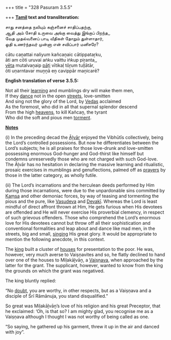 +++
title = "328 Pasuram 3.5.5"

+++
**[Tamil](/definition/tamil#history "show Tamil definitions") text and transliteration:**

சாது சனத்தை நலியும் கஞ்சனைச் சாதிப்பதற்கு,  
ஆதி அம் சோதி உருவை அங்கு வைத்து இங்குப் பிறந்த,,  
வேத முதல்வனைப் பாடி வீதிகள் தோறும் துள்ளாதார்,  
ஓதி உணர்ந்தவர் முன்னா என் சவிப்பார் மனிசரே?

cātu caṉattai naliyum kañcaṉaic cātippataṟku,  
āti am cōti uruvai aṅku vaittu iṅkup piṟanta,,  
[vēta](/definition/veta#history "show vēta definitions") mutalvaṉaip [pāṭi](/definition/pati#vaishnavism "show pāṭi definitions") vītikaḷ tōṟum tuḷḷātār,  
ōti uṇarntavar muṉṉā eṉ cavippār maṉicarē?

**English translation of verse 3.5.5:**

Not all their [learning](/definition/learning#history "show learning definitions") and mumblings dry will make them men,  
If they [dance](/definition/dance#history "show dance definitions") not in the open [streets](/definition/street#history "show streets definitions"), love-smitten  
And sing not the glory of the Lord, by [Vedas](/definition/veda#vaishnavism "show Vedas definitions") acclaimed  
As the foremost, who did in all that supernal splendor descend  
From the high [heavens](/definition/heaven#history "show heavens definitions"), to kill Kañcaṉ, the tyrant  
Who did the soft and pious men [torment](/definition/torment#history "show torment definitions").

**[Notes](https://www.wisdomlib.org/admin/files/tiruvaymoli/abbyy_macro.php?v=book3#bookmark213)**

\(i\) In the preceding decad the [Āḻvār](/definition/aḻvar#vaishnavism "show Āḻvār definitions") enjoyed the Vibhūtīs collectively, being the Lord’s controlled possessions. But now he differentiates between the Lord’s subjects; he is all praises for those love-drunk and love-smitten possessing enormous God-hunger and God-thirst like himself but condemns unreservedly those who are not charged with such God-love. The Āḻvār has no hesitation in declaring the massive learning and ritualistic, prosaic exercises in mumblings and genuflections, palmed off as [prayers](/definition/prayer#history "show prayers definitions") by those in the latter category, as wholly futile.

\(ii\) The Lord’s incarnations and the herculean deeds performed by Him during those incarnations, were due to the unpardonable sins committed by [Kaṃsa](/definition/kamsa#vaishnavism "show Kaṃsa definitions") and other demoniac forces, by way of teasing and tormenting the pious and the pure, like [Vasudeva](/definition/vasudeva#vaishnavism "show Vasudeva definitions") and [Devakī](/definition/devaki#vaishnavism "show Devakī definitions"). Whereas the Lord is least mindful of direct affront thrown at Him, He gets furious when His devotees are offended and He will never exercise His proverbial clemency, in respect of such grievous offenders. Those who comprehend the Lord’s enormous love for His devotees cannot but throw off all their sophistication and conventional formalities and leap about and dance like mad men, in the streets, big and small, [singing](/definition/singing#history "show singing definitions") His great glory. It would be appropriate to mention the following anecdote, in this context.

The [king](/definition/king#history "show king definitions") built a cluster of [houses](/definition/house#history "show houses definitions") for presentation to the poor. He was, however, very much averse to Vaiṣṇavites and so, he flatly declined to hand over one of the houses to Miḷakāḻvāṉ, a [Vaiṣṇava](/definition/vaishnava#vaishnavism "show Vaiṣṇava definitions"), when approached by the latter for the grant. The supplicant, however, wanted to know from the king the grounds on which the grant was negatived.

The king bluntly replied:

“No [doubt](/definition/doubt#history "show doubt definitions"), you are worthy, in other respects, but as a Vaiṣṇava and a disciple of Śrī Rāmānuja, you stand disqualified.”

So great was Miḷakāḻvāṉ’s love of his religion and his great Preceptor, that he exclaimed: ‘Oh, is that so? I am mighty glad, you recognise me as a Vaiṣṇava although I thought I was not worthy of being called as one.

“So saying, he gathered up his garment, threw it up in the air and danced with joy”.


